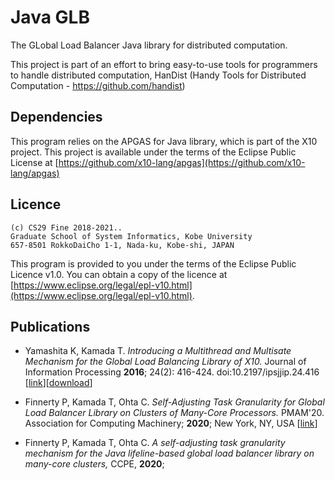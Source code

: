 # Java GLB
The GLobal Load Balancer Java library for distributed computation.

This project is part of an effort to bring easy-to-use tools for programmers to handle distributed computation, HanDist (Handy Tools for Distributed Computation - https://github.com/handist) 

## Dependencies

This program relies on the APGAS for Java library, which is part of the X10 project. This project is available under the terms of the Eclipse Public License at [https://github.com/x10-lang/apgas](https://github.com/x10-lang/apgas)

## Licence

```
(c) CS29 Fine 2018-2021..
Graduate School of System Informatics, Kobe University
657-8501 RokkoDaiCho 1-1, Nada-ku, Kobe-shi, JAPAN
```

This program is provided to you under the terms of the Eclipse Public Licence v1.0.
You can obtain a copy of the licence at [https://www.eclipse.org/legal/epl-v10.html](https://www.eclipse.org/legal/epl-v10.html).

## Publications

+ Yamashita K, Kamada T. _Introducing a Multithread and Multisate Mechanism for the Global Load Balancing Library of X10._ Journal of Information Processing **2016**; 24(2): 416-424. doi:10.2197/ipsjjip.24.416 \[[link](http://id.nii.ac.jp/1001/00157589)\]\[[download](https://ipsj.ixsq.nii.ac.jp/ej/index.php?action=pages_view_main&active_action=repository_action_common_download&item_id=157623&item_no=1&attribute_id=1&file_no=1&page_id=13&block_id=8)\]

+ Finnerty P, Kamada T, Ohta C. _Self-Adjusting Task Granularity for Global Load Balancer Library on Clusters of Many-Core Processors._ PMAM'20. Association for Computing Machinery; **2020**; New York, NY, USA \[[link](https://dl.acm.org/doi/10.1145/3380536.3380539)\] 

+ Finnerty P, Kamada T, Ohta C. _A self-adjusting task granularity mechanism for the Java lifeline-based global load balancer library on many-core clusters,_ CCPE, **2020**;